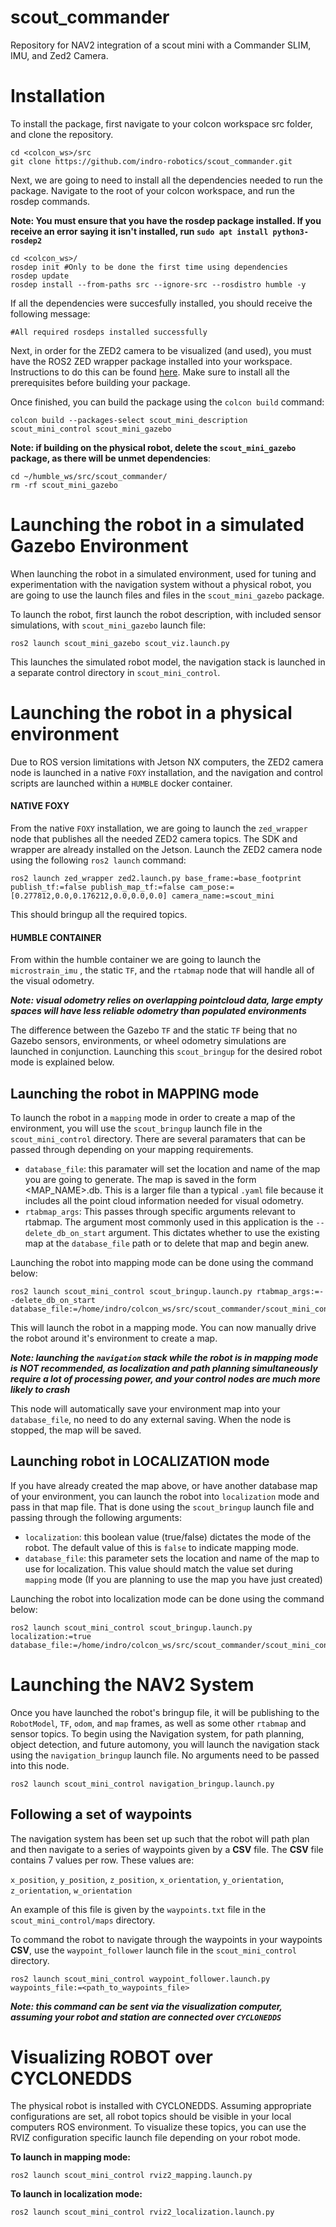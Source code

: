 # scout_commander
Repository for NAV2 integration of a scout mini with a Commander SLIM, IMU, and Zed2 Camera.
# Installation
To install the package, first navigate to your colcon workspace src folder, and clone the repository.
```
cd <colcon_ws>/src
git clone https://github.com/indro-robotics/scout_commander.git
```
Next, we are going to need to install all the dependencies needed to run the package. Navigate to the root of your colcon workspace, and run the rosdep commands. 

**Note: You must ensure that you have the rosdep package installed. If you receive an error saying it isn't installed, run `sudo apt install python3-rosdep2`**
```
cd <colcon_ws>/
rosdep init #Only to be done the first time using dependencies
rosdep update
rosdep install --from-paths src --ignore-src --rosdistro humble -y
```
If all the dependencies were succesfully installed, you should receive the following message:
```
#All required rosdeps installed successfully
```

Next, in order for the ZED2 camera to be visualized (and used), you must have the ROS2 ZED wrapper package installed into your workspace. Instructions to do this can be found [here](https://www.stereolabs.com/docs/ros2/). Make sure to install all the prerequisites before building your package.  

Once finished, you can build the package using the `colcon build` command:

```
colcon build --packages-select scout_mini_description scout_mini_control scout_mini_gazebo
```

**Note: if building on the physical robot, delete the `scout_mini_gazebo` package, as there will be unmet dependencies**:
```
cd ~/humble_ws/src/scout_commander/
rm -rf scout_mini_gazebo
```



# **Launching the robot in a simulated Gazebo Environment**

When launching the robot in a simulated environment, used for tuning and experimentation with the navigation system without a physical robot, you are going to use the launch files and files in the `scout_mini_gazebo` package. 

To launch the robot, first launch the robot description, with included sensor simulations, with `scout_mini_gazebo` launch file:
```
ros2 launch scout_mini_gazebo scout_viz.launch.py
```
This launches the simulated robot model, the navigation stack is launched in a separate control directory in `scout_mini_control`.


# **Launching the robot in a physical environment**

Due to ROS version limitations with Jetson NX computers, the ZED2 camera node is launched in a native `FOXY` installation, and the navigation and control scripts are launched within a `HUMBLE` docker container. 
#### **NATIVE FOXY** 
From the native `FOXY` installation, we are going to launch the `zed_wrapper` node that publishes all the needed ZED2 camera topics. The SDK and wrapper are already installed on the Jetson. Launch the ZED2 camera node using the following `ros2 launch` command:
```
ros2 launch zed_wrapper zed2.launch.py base_frame:=base_footprint publish_tf:=false publish_map_tf:=false cam_pose:=[0.277812,0.0,0.176212,0.0,0.0,0.0] camera_name:=scout_mini
```
This should bringup all the required topics. 
#### **HUMBLE CONTAINER**
From within the humble container we are going to launch the `microstrain_imu` , the static `TF`, and the `rtabmap` node that will handle all of the visual odometry. 

***Note: visual odometry relies on overlapping pointcloud data, large empty spaces will have less reliable odometry than populated environments***

 The difference between the Gazebo `TF` and the static `TF` being that no Gazebo sensors, environments, or wheel odometry simulations are launched in conjunction. Launching this `scout_bringup` for the desired robot mode is explained below.



## **Launching the robot in MAPPING mode**

To launch the robot in a `mapping` mode in order to create a map of the environment, you will use the `scout_bringup` launch file in the `scout_mini_control` directory. There are several paramaters that can be passed through depending on your mapping requirements.
- `database_file`: this paramater will set the location and name of the map you are going to generate. The map is saved in the form <MAP_NAME>.db. This is a larger file than a typical `.yaml` file because it includes all the point cloud information needed for visual odometry. 
- `rtabmap_args`: This passes through specific arguments relevant to rtabmap. The argument most commonly used in this application is the `--delete_db_on_start` argument. This dictates whether to use the existing map at the `database_file` path or to delete that map and begin anew. 

Launching the robot into mapping mode can be done using the command below:

```
ros2 launch scout_mini_control scout_bringup.launch.py rtabmap_args:=--delete_db_on_start database_file:=/home/indro/colcon_ws/src/scout_commander/scout_mini_control/maps/map.db
```

This will launch the robot in a mapping mode. You can now manually drive the robot around it's environment to create a map. 

***Note: launching the `navigation` stack while the robot is in mapping mode is NOT recommended, as localization and path planning simultaneously require a lot of processing power, and your control nodes are much more likely to crash***

This node will automatically save your environment map into your `database_file`, no need to do any external saving. When the node is stopped, the map will be saved.


## **Launching robot in LOCALIZATION mode**

If you have already created the map above, or have another database map of your environment, you can launch the robot into `localization` mode and pass in that map file. That is done using the `scout_bringup` launch file and passing through the following arguments:
- `localization`: this boolean value (true/false) dictates the mode of the robot. The default value of this is `false` to indicate mapping mode.
- `database_file`: this parameter sets the location and name of the map to use for localization. This value should match the value set during `mapping` mode (If you are planning to use the map you have just created)

Launching the robot into localization mode can be done using the command below:
```
ros2 launch scout_mini_control scout_bringup.launch.py localization:=true database_file:=/home/indro/colcon_ws/src/scout_commander/scout_mini_control/maps/map.db
```
# Launching the NAV2 System
Once you have launched the robot's bringup file, it will be publishing to the `RobotModel`, `TF`, `odom`, and `map` frames, as well as some other `rtabmap` and sensor topics. To begin using the Navigation system, for path planning, object detection, and future automony, you will launch the navigation stack using the `navigation_bringup` launch file. No arguments need to be passed into this node.
```
ros2 launch scout_mini_control navigation_bringup.launch.py
```
## Following a set of waypoints
The navigation system has been set up such that the robot will path plan and then navigate to a series of waypoints given by a **CSV** file. The **CSV** file contains 7 values per row. These values are:

`x_position`, `y_position`, `z_position`, `x_orientation`, `y_orientation`, `z_orientation`, `w_orientation`

An example of this file is given by the `waypoints.txt` file in the `scout_mini_control/maps` directory. 

To command the robot to navigate through the waypoints in your waypoints **CSV**, use the `waypoint_follower` launch file in the `scout_mini_control` directory. 
```
ros2 launch scout_mini_control waypoint_follower.launch.py waypoints_file:=<path_to_waypoints_file>
```

***Note: this command can be sent via the visualization computer, assuming your robot and station are connected over `CYCLONEDDS`*** 

# Visualizing ROBOT over CYCLONEDDS
The physical robot is installed with CYCLONEDDS. Assuming appropriate configurations are set, all robot topics should be visible in your local computers ROS environment. To visualize these topics, you can use the RVIZ configuration specific launch file depending on your robot mode.

**To launch in mapping mode:**
```
ros2 launch scout_mini_control rviz2_mapping.launch.py
```
**To launch in localization mode:**
```
ros2 launch scout_mini_control rviz2_localization.launch.py
```
